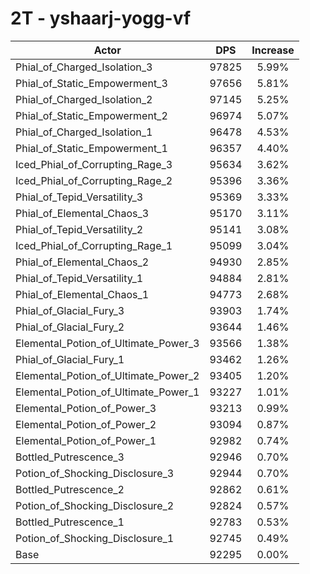 # 2T - yshaarj-yogg-vf
| Actor | DPS | Increase |
|---|:---:|:---:|
|Phial_of_Charged_Isolation_3|97825|5.99%|
|Phial_of_Static_Empowerment_3|97656|5.81%|
|Phial_of_Charged_Isolation_2|97145|5.25%|
|Phial_of_Static_Empowerment_2|96974|5.07%|
|Phial_of_Charged_Isolation_1|96478|4.53%|
|Phial_of_Static_Empowerment_1|96357|4.40%|
|Iced_Phial_of_Corrupting_Rage_3|95634|3.62%|
|Iced_Phial_of_Corrupting_Rage_2|95396|3.36%|
|Phial_of_Tepid_Versatility_3|95369|3.33%|
|Phial_of_Elemental_Chaos_3|95170|3.11%|
|Phial_of_Tepid_Versatility_2|95141|3.08%|
|Iced_Phial_of_Corrupting_Rage_1|95099|3.04%|
|Phial_of_Elemental_Chaos_2|94930|2.85%|
|Phial_of_Tepid_Versatility_1|94884|2.81%|
|Phial_of_Elemental_Chaos_1|94773|2.68%|
|Phial_of_Glacial_Fury_3|93903|1.74%|
|Phial_of_Glacial_Fury_2|93644|1.46%|
|Elemental_Potion_of_Ultimate_Power_3|93566|1.38%|
|Phial_of_Glacial_Fury_1|93462|1.26%|
|Elemental_Potion_of_Ultimate_Power_2|93405|1.20%|
|Elemental_Potion_of_Ultimate_Power_1|93227|1.01%|
|Elemental_Potion_of_Power_3|93213|0.99%|
|Elemental_Potion_of_Power_2|93094|0.87%|
|Elemental_Potion_of_Power_1|92982|0.74%|
|Bottled_Putrescence_3|92946|0.70%|
|Potion_of_Shocking_Disclosure_3|92944|0.70%|
|Bottled_Putrescence_2|92862|0.61%|
|Potion_of_Shocking_Disclosure_2|92824|0.57%|
|Bottled_Putrescence_1|92783|0.53%|
|Potion_of_Shocking_Disclosure_1|92745|0.49%|
|Base|92295|0.00%|
